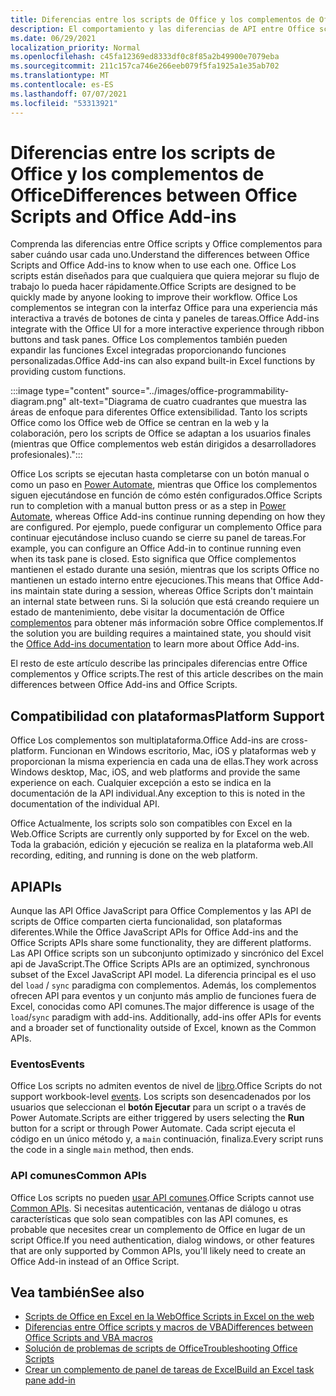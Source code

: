 ```yaml
---
title: Diferencias entre los scripts de Office y los complementos de Office
description: El comportamiento y las diferencias de API entre Office scripts y Office complementos.
ms.date: 06/29/2021
localization_priority: Normal
ms.openlocfilehash: c45fa12369ed8333df0c8f85a2b49900e7079eba
ms.sourcegitcommit: 211c157ca746e266eeb079f5fa1925a1e35ab702
ms.translationtype: MT
ms.contentlocale: es-ES
ms.lasthandoff: 07/07/2021
ms.locfileid: "53313921"
---
```

# <a name="differences-between-office-scripts-and-office-add-ins"></a><span data-ttu-id="e7b82-103">Diferencias entre los scripts de Office y los complementos de Office</span><span class="sxs-lookup"><span data-stu-id="e7b82-103">Differences between Office Scripts and Office Add-ins</span></span>

<span data-ttu-id="e7b82-104">Comprenda las diferencias entre Office scripts y Office complementos para saber cuándo usar cada uno.</span><span class="sxs-lookup"><span data-stu-id="e7b82-104">Understand the differences between Office Scripts and Office Add-ins to know when to use each one.</span></span> <span data-ttu-id="e7b82-105">Office Los scripts están diseñados para que cualquiera que quiera mejorar su flujo de trabajo lo pueda hacer rápidamente.</span><span class="sxs-lookup"><span data-stu-id="e7b82-105">Office Scripts are designed to be quickly made by anyone looking to improve their workflow.</span></span> <span data-ttu-id="e7b82-106">Office Los complementos se integran con la interfaz Office para una experiencia más interactiva a través de botones de cinta y paneles de tareas.</span><span class="sxs-lookup"><span data-stu-id="e7b82-106">Office Add-ins integrate with the Office UI for a more interactive experience through ribbon buttons and task panes.</span></span> <span data-ttu-id="e7b82-107">Office Los complementos también pueden expandir las funciones Excel integradas proporcionando funciones personalizadas.</span><span class="sxs-lookup"><span data-stu-id="e7b82-107">Office Add-ins can also expand built-in Excel functions by providing custom functions.</span></span>

:::image type="content" source="../images/office-programmability-diagram.png" alt-text="Diagrama de cuatro cuadrantes que muestra las áreas de enfoque para diferentes Office extensibilidad. Tanto los scripts Office como los Office web de Office se centran en la web y la colaboración, pero los scripts de Office se adaptan a los usuarios finales (mientras que Office complementos web están dirigidos a desarrolladores profesionales).":::

<span data-ttu-id="e7b82-109">Office Los scripts se ejecutan hasta completarse con un botón manual o como un paso en [Power Automate](https://flow.microsoft.com/), mientras que Office los complementos siguen ejecutándose en función de cómo estén configurados.</span><span class="sxs-lookup"><span data-stu-id="e7b82-109">Office Scripts run to completion with a manual button press or as a step in [Power Automate](https://flow.microsoft.com/), whereas Office Add-ins continue running depending on how they are configured.</span></span> <span data-ttu-id="e7b82-110">Por ejemplo, puede configurar un complemento Office para continuar ejecutándose incluso cuando se cierre su panel de tareas.</span><span class="sxs-lookup"><span data-stu-id="e7b82-110">For example, you can configure an Office Add-in to continue running even when its task pane is closed.</span></span> <span data-ttu-id="e7b82-111">Esto significa que Office complementos mantienen el estado durante una sesión, mientras que los scripts Office no mantienen un estado interno entre ejecuciones.</span><span class="sxs-lookup"><span data-stu-id="e7b82-111">This means that Office Add-ins maintain state during a session, whereas Office Scripts don't maintain an internal state between runs.</span></span> <span data-ttu-id="e7b82-112">Si la solución que está creando requiere un estado de mantenimiento, debe visitar la documentación de Office [complementos](/office/dev/add-ins) para obtener más información sobre Office complementos.</span><span class="sxs-lookup"><span data-stu-id="e7b82-112">If the solution you are building requires a maintained state, you should visit the [Office Add-ins documentation](/office/dev/add-ins) to learn more about Office Add-ins.</span></span>

<span data-ttu-id="e7b82-113">El resto de este artículo describe las principales diferencias entre Office complementos y Office scripts.</span><span class="sxs-lookup"><span data-stu-id="e7b82-113">The rest of this article describes on the main differences between Office Add-ins and Office Scripts.</span></span>

## <a name="platform-support"></a><span data-ttu-id="e7b82-114">Compatibilidad con plataformas</span><span class="sxs-lookup"><span data-stu-id="e7b82-114">Platform Support</span></span>

<span data-ttu-id="e7b82-115">Office Los complementos son multiplataforma.</span><span class="sxs-lookup"><span data-stu-id="e7b82-115">Office Add-ins are cross-platform.</span></span> <span data-ttu-id="e7b82-116">Funcionan en Windows escritorio, Mac, iOS y plataformas web y proporcionan la misma experiencia en cada una de ellas.</span><span class="sxs-lookup"><span data-stu-id="e7b82-116">They work across Windows desktop, Mac, iOS, and web platforms and provide the same experience on each.</span></span> <span data-ttu-id="e7b82-117">Cualquier excepción a esto se indica en la documentación de la API individual.</span><span class="sxs-lookup"><span data-stu-id="e7b82-117">Any exception to this is noted in the documentation of the individual API.</span></span>

<span data-ttu-id="e7b82-118">Office Actualmente, los scripts solo son compatibles con Excel en la Web.</span><span class="sxs-lookup"><span data-stu-id="e7b82-118">Office Scripts are currently only supported by for Excel on the web.</span></span> <span data-ttu-id="e7b82-119">Toda la grabación, edición y ejecución se realiza en la plataforma web.</span><span class="sxs-lookup"><span data-stu-id="e7b82-119">All recording, editing, and running is done on the web platform.</span></span>

## <a name="apis"></a><span data-ttu-id="e7b82-120">API</span><span class="sxs-lookup"><span data-stu-id="e7b82-120">APIs</span></span>

<span data-ttu-id="e7b82-121">Aunque las API Office JavaScript para Office Complementos y las API de scripts de Office comparten cierta funcionalidad, son plataformas diferentes.</span><span class="sxs-lookup"><span data-stu-id="e7b82-121">While the Office JavaScript APIs for Office Add-ins and the Office Scripts APIs share some functionality, they are different platforms.</span></span> <span data-ttu-id="e7b82-122">Las API Office scripts son un subconjunto optimizado y sincrónico del Excel api de JavaScript.</span><span class="sxs-lookup"><span data-stu-id="e7b82-122">The Office Scripts APIs are an optimized, synchronous subset of the Excel JavaScript API model.</span></span> <span data-ttu-id="e7b82-123">La diferencia principal es el uso del `load` / `sync` paradigma con complementos. Además, los complementos ofrecen API para eventos y un conjunto más amplio de funciones fuera de Excel, conocidas como API comunes.</span><span class="sxs-lookup"><span data-stu-id="e7b82-123">The major difference is usage of the `load`/`sync` paradigm with add-ins. Additionally, add-ins offer APIs for events and a broader set of functionality outside of Excel, known as the Common APIs.</span></span>

### <a name="events"></a><span data-ttu-id="e7b82-124">Eventos</span><span class="sxs-lookup"><span data-stu-id="e7b82-124">Events</span></span>

<span data-ttu-id="e7b82-125">Office Los scripts no admiten eventos de nivel de [libro](/office/dev/add-ins/excel/excel-add-ins-events).</span><span class="sxs-lookup"><span data-stu-id="e7b82-125">Office Scripts do not support workbook-level [events](/office/dev/add-ins/excel/excel-add-ins-events).</span></span> <span data-ttu-id="e7b82-126">Los scripts son desencadenados por los usuarios que seleccionan el **botón Ejecutar** para un script o a través de Power Automate.</span><span class="sxs-lookup"><span data-stu-id="e7b82-126">Scripts are either triggered by users selecting the **Run** button for a script or through Power Automate.</span></span> <span data-ttu-id="e7b82-127">Cada script ejecuta el código en un único método y, a `main` continuación, finaliza.</span><span class="sxs-lookup"><span data-stu-id="e7b82-127">Every script runs the code in a single `main` method, then ends.</span></span>

### <a name="common-apis"></a><span data-ttu-id="e7b82-128">API comunes</span><span class="sxs-lookup"><span data-stu-id="e7b82-128">Common APIs</span></span>

<span data-ttu-id="e7b82-129">Office Los scripts no pueden [usar API comunes](/javascript/api/office).</span><span class="sxs-lookup"><span data-stu-id="e7b82-129">Office Scripts cannot use [Common APIs](/javascript/api/office).</span></span> <span data-ttu-id="e7b82-130">Si necesitas autenticación, ventanas de diálogo u otras características que solo sean compatibles con las API comunes, es probable que necesites crear un complemento de Office en lugar de un script Office.</span><span class="sxs-lookup"><span data-stu-id="e7b82-130">If you need authentication, dialog windows, or other features that are only supported by Common APIs, you'll likely need to create an Office Add-in instead of an Office Script.</span></span>

## <a name="see-also"></a><span data-ttu-id="e7b82-131">Vea también</span><span class="sxs-lookup"><span data-stu-id="e7b82-131">See also</span></span>

- [<span data-ttu-id="e7b82-132">Scripts de Office en Excel en la Web</span><span class="sxs-lookup"><span data-stu-id="e7b82-132">Office Scripts in Excel on the web</span></span>](../overview/excel.md)
- [<span data-ttu-id="e7b82-133">Diferencias entre Office scripts y macros de VBA</span><span class="sxs-lookup"><span data-stu-id="e7b82-133">Differences between Office Scripts and VBA macros</span></span>](vba-differences.md)
- [<span data-ttu-id="e7b82-134">Solución de problemas de scripts de Office</span><span class="sxs-lookup"><span data-stu-id="e7b82-134">Troubleshooting Office Scripts</span></span>](../testing/troubleshooting.md)
- [<span data-ttu-id="e7b82-135">Crear un complemento de panel de tareas de Excel</span><span class="sxs-lookup"><span data-stu-id="e7b82-135">Build an Excel task pane add-in</span></span>](/office/dev/add-ins/quickstarts/excel-quickstart-jquery)
